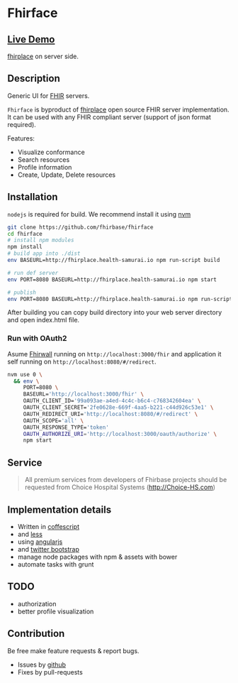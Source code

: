 Fhirface
=========

## [Live Demo](http://try-fhirplace.hospital-systems.com/fhirface/index.html#/)

[fhirplace](https://github.com/fhirbase/fhirplace) on server side.

## Description

Generic UI for [FHIR](http://www.hl7.org/implement/standards/fhir/) servers.

`Fhirface` is byproduct of [fhirplace](https://github.com/fhirbase/fhirplace) open source FHIR server implementation.
It can be used with any FHIR compliant server (support of json format required).

Features:

* Visualize conformance
* Search resources
* Profile information
* Create, Update, Delete resources

## Installation

`nodejs` is required for build.
We recommend install it using [nvm](https://github.com/creationix/nvm/blob/master/README.markdown)

```sh
git clone https://github.com/fhirbase/fhirface
cd fhirface
# install npm modules
npm install
# build app into ./dist
env BASEURL=http://fhirplace.health-samurai.io npm run-script build

# run def server
env PORT=8080 BASEURL=http://fhirplace.health-samurai.io npm start

# publish
env PORT=8080 BASEURL=http://fhirplace.health-samurai.io npm run-script deploy
```

After building you can copy build directory into your web server
directory and open index.html file.

### Run with OAuth2

Asume [Fhirwall][] running on `http://localhost:3000/fhir` and
application it self running on `http://localhost:8080/#/redirect`.

```sh
nvm use 0 \
  && env \
     PORT=8080 \
     BASEURL='http://localhost:3000/fhir' \
     OAUTH_CLIENT_ID='99a093ae-a4ed-4c4c-b6c4-c768342604ea' \
     OAUTH_CLIENT_SECRET='2fe0628e-669f-4aa5-b221-c44d926c53e1' \
     OAUTH_REDIRECT_URI='http://localhost:8080/#/redirect' \
     OAUTH_SCOPE='all' \
     OAUTH_RESPONSE_TYPE='token'
     OAUTH_AUTHORIZE_URI='http://localhost:3000/oauth/authorize' \
     npm start
```

[Fhirwall]: https://github.com/fhirbase/fhirwall

## Service

> All premium services from developers of Fhirbase projects
> should be requested from Choice Hospital Systems (http://Choice-HS.com)


## Implementation details

* Written in [coffescript](http://coffeescript.org/)
* and [less](http://lesscss.org/)
* using [angularjs](https://angularjs.org/)
* and [twitter bootstrap](http://getbootstrap.com/)
* manage node packages with npm & assets with bower
* automate tasks with grunt


## TODO

* authorization
* better profile visualization

## Contribution

Be free make feature requests & report bugs.

* Issues by [github](https://github.com/fhirbase/fhirface/issues)
* Fixes by pull-requests
